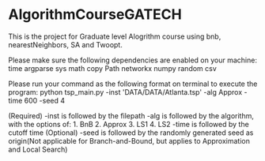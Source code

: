 # AlgorithmCourseGATECH
This is the project for Graduate level Alogrithm course using bnb, nearestNeighbors, SA and Twoopt.

Please make sure the following dependencies are enabled on your machine:
	time
	argparse
	sys
	math
	copy
	Path
	networkx
	numpy
	random
	csv

Please run your command as the following format on terminal to execute the program:
python tsp_main.py -inst 'DATA/DATA/Atlanta.tsp' -alg Approx -time 600 -seed 4

(Required)
-inst is followed by the filepath
-alg is followed by the algorithm, with the options of:
	1. BnB
	2. Approx
	3. LS1
	4. LS2
-time is followed by the cutoff time
(Optional)
-seed is followed by the randomly generated seed as origin(Not applicable for Branch-and-Bound, but applies to Approximation and Local Search)
